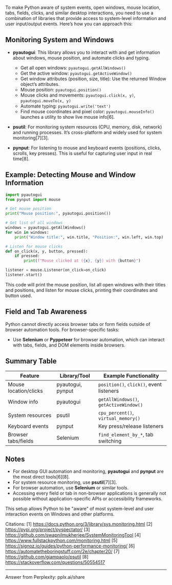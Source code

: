 To make Python aware of system events, open windows, mouse location, tabs, fields, clicks, and similar desktop interactions, you need to use a combination of libraries that provide access to system-level information and user input/output events. Here’s how you can approach this:

## Monitoring System and Windows

- **pyautogui**: This library allows you to interact with and get information about windows, mouse position, and automate clicks and typing.
  - Get all open windows: `pyautogui.getAllWindows()`
  - Get the active window: `pyautogui.getActiveWindow()`
  - Get window attributes (position, size, title): Use the returned Window object’s attributes.
  - Mouse position: `pyautogui.position()`
  - Mouse clicks and movements: `pyautogui.click(x, y)`, `pyautogui.moveTo(x, y)`
  - Automate typing: `pyautogui.write('text')`
  - Find mouse coordinates and pixel color: `pyautogui.mouseInfo()` launches a utility to show live mouse info[6].

- **psutil**: For monitoring system resources (CPU, memory, disk, network) and running processes. It’s cross-platform and widely used for system monitoring[7][3].

- **pynput**: For listening to mouse and keyboard events (positions, clicks, scrolls, key presses). This is useful for capturing user input in real time[8].

## Example: Detecting Mouse and Window Information

```python
import pyautogui
from pynput import mouse

# Get mouse position
print("Mouse position:", pyautogui.position())

# Get list of all windows
windows = pyautogui.getAllWindows()
for win in windows:
    print("Window title:", win.title, "Position:", win.left, win.top)

# Listen for mouse clicks
def on_click(x, y, button, pressed):
    if pressed:
        print(f"Mouse clicked at ({x}, {y}) with {button}")

listener = mouse.Listener(on_click=on_click)
listener.start()
```
This code will print the mouse position, list all open windows with their titles and positions, and listen for mouse clicks, printing their coordinates and button used.

## Field and Tab Awareness

Python cannot directly access browser tabs or form fields outside of browser automation tools. For browser-specific tasks:
- Use **Selenium** or **Pyppeteer** for browser automation, which can interact with tabs, fields, and DOM elements inside browsers.

## Summary Table

| Feature                    | Library/Tool      | Example Functionality                   |
|----------------------------|-------------------|-----------------------------------------|
| Mouse location/clicks      | pyautogui, pynput | `position()`, `click()`, event listeners|
| Window info                | pyautogui         | `getAllWindows()`, `getActiveWindow()`  |
| System resources           | psutil            | `cpu_percent()`, `virtual_memory()`     |
| Keyboard events            | pynput            | Key press/release listeners             |
| Browser tabs/fields        | Selenium          | `find_element_by_*`, tab switching      |

## Notes

- For desktop GUI automation and monitoring, **pyautogui** and **pynput** are the most direct tools[6][8].
- For system resource monitoring, use **psutil**[7][3].
- For browser automation, use **Selenium** or similar tools.
- Accessing every field or tab in non-browser applications is generally not possible without application-specific APIs or accessibility frameworks.

This setup allows Python to be "aware" of most system-level and user interaction events on Windows and other platforms.

Citations:
[1] https://docs.python.org/3/library/sys.monitoring.html
[2] https://pypi.org/project/pyspectator/
[3] https://github.com/swapnilmukherjee/SystemMonitoringTool
[4] https://www.fullstackpython.com/monitoring.html
[5] https://signoz.io/guides/python-performance-monitoring/
[6] https://automatetheboringstuff.com/2e/chapter20/
[7] https://github.com/giampaolo/psutil
[8] https://stackoverflow.com/questions/50554517

---
Answer from Perplexity: pplx.ai/share